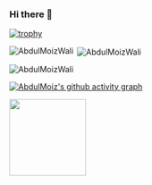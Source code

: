 ### Hi there 👋

[![trophy](https://github-profile-trophy.vercel.app/?username=AbdulMoizWali)](https://github.com/ryo-ma/github-profile-trophy)


<p><img align="left" src="https://github-readme-stats.vercel.app/api/top-langs?username=AbdulMoizWali&show_icons=true&locale=en&layout=compact" alt="AbdulMoizWali" /></p>

<p>&nbsp;<img align="center" src="https://github-readme-stats.vercel.app/api?username=AbdulMoizWali&show_icons=true&locale=en" alt="AbdulMoizWali" /></p>

<p><img align="center" src="https://github-readme-streak-stats.herokuapp.com/?user=AbdulMoizWali&" alt="AbdulMoizWali" /></p>

[![AbdulMoiz's github activity graph](https://github-readme-activity-graph.vercel.app/graph?username=AbdulMoizWali&custom_title=AbdulMoiz's%20Contribution&bg_color=1F222E&color=F8D866&line=F85D7F&point=FFFFFF&&hide_border=true)](https://github.com/ashutosh00710/github-readme-activity-graph)

[stackoverflow-dark]: https://stackoverflow-card.vercel.app/?userID=22551152&theme=dracula

<img height="137px"
  src="https://stackoverflow-card.vercel.app/?userID=22551152&theme=dracula"
/>


<!--
**AbdulMoiz-hub/AbdulMoiz-hub** is a ✨ _special_ ✨ repository because its `README.md` (this file) appears on your GitHub profile.

Here are some ideas to get you started:

- 🔭 I’m currently working on ...
- 🌱 I’m currently learning ...
- 👯 I’m looking to collaborate on ...
- 🤔 I’m looking for help with ...
- 💬 Ask me about ...
- 📫 How to reach me: ...
- 😄 Pronouns: ...
- ⚡ Fun fact: ...
-->
